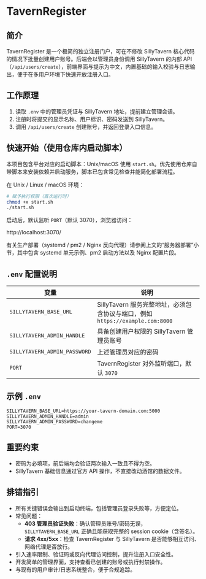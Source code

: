 # TavernRegister

简介
----
TavernRegister 是一个极简的独立注册门户，可在不修改 SillyTavern 核心代码的情况下批量创建用户账号。后端会以管理员身份调用 SillyTavern 的内部 API（`/api/users/create`），前端界面与提示为中文，内置基础的输入校验与日志输出，便于在多用户环境下快速开放注册入口。

工作原理
----
1. 读取 `.env` 中的管理员凭证与 SillyTavern 地址，提前建立管理会话。
2. 注册时将提交的显示名称、用户标识、密码发送到 SillyTavern。
3. 调用 `/api/users/create` 创建账号，并返回登录入口信息。

快速开始（使用仓库内启动脚本）
----
本项目包含平台对应的启动脚本：Unix/macOS 使用 `start.sh`。优先使用仓库自带脚本来安装依赖并启动服务，脚本已包含常见检查并能简化部署流程。

在 Unix / Linux / macOS 环境：

```bash
# 赋予执行权限（首次运行时）
chmod +x start.sh
./start.sh
```

启动后，默认监听 `PORT`（默认 3070），浏览器访问：

http://localhost:3070/

有关生产部署（systemd / pm2 / Nginx 反向代理）请参阅上文的“服务器部署”小节，其中包含 systemd 单元示例、pm2 启动方法以及 Nginx 配置片段。

`.env` 配置说明
----
| 变量 | 说明 |
| --- | --- |
| `SILLYTAVERN_BASE_URL` | SillyTavern 服务完整地址，必须包含协议与端口，例如 `https://example.com:8000` |
| `SILLYTAVERN_ADMIN_HANDLE` | 具备创建用户权限的 SillyTavern 管理员账号 |
| `SILLYTAVERN_ADMIN_PASSWORD` | 上述管理员对应的密码 |
| `PORT` | TavernRegister 对外监听端口，默认 `3070` |

示例 `.env`
----
```env
SILLYTAVERN_BASE_URL=https://your-tavern-domain.com:5000
SILLYTAVERN_ADMIN_HANDLE=admin
SILLYTAVERN_ADMIN_PASSWORD=changeme
PORT=3070

```

重要约束
----
- 密码为必填项，前后端均会验证两次输入一致且不得为空。
- SillyTavern 基础信息通过官方 API 操作，不直接改动酒馆的数据文件。

排错指引
----
- 所有关键错误会输出到启动终端，包括管理员登录失败等，方便定位。
- 常见问题：
   - **403 管理员验证失败**：确认管理员账号/密码无误，`SILLYTAVERN_BASE_URL` 正确且能获取完整的 session cookie（含签名）。
   - **请求 4xx/5xx**：检查 TavernRegister 与 SillyTavern 是否能够相互访问、网络代理是否放行。
- 引入速率限制、验证码或反向代理访问控制，提升注册入口安全性。
- 开发简单的管理界面，支持查看已创建的账号或执行封禁操作。
- 与现有的用户审计/日志系统整合，便于合规追踪。
